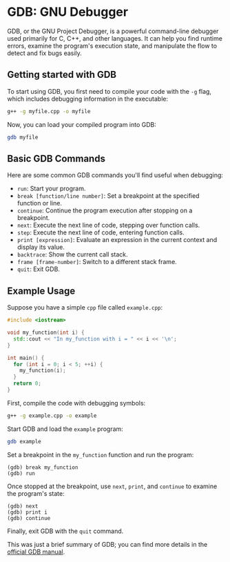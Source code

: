 # GDB: GNU Debugger

GDB, or the GNU Project Debugger, is a powerful command-line debugger used primarily for C, C++, and other languages. It can help you find runtime errors, examine the program's execution state, and manipulate the flow to detect and fix bugs easily.

## Getting started with GDB

To start using GDB, you first need to compile your code with the `-g` flag, which includes debugging information in the executable:

```sh
g++ -g myfile.cpp -o myfile
```

Now, you can load your compiled program into GDB:

```sh
gdb myfile
```

## Basic GDB Commands

Here are some common GDB commands you'll find useful when debugging:

- `run`: Start your program.
- `break [function/line number]`: Set a breakpoint at the specified function or line.
- `continue`: Continue the program execution after stopping on a breakpoint.
- `next`: Execute the next line of code, stepping over function calls.
- `step`: Execute the next line of code, entering function calls.
- `print [expression]`: Evaluate an expression in the current context and display its value.
- `backtrace`: Show the current call stack.
- `frame [frame-number]`: Switch to a different stack frame.
- `quit`: Exit GDB.

## Example Usage

Suppose you have a simple `cpp` file called `example.cpp`:

```cpp
#include <iostream>

void my_function(int i) {
  std::cout << "In my_function with i = " << i << '\n';
}

int main() {
  for (int i = 0; i < 5; ++i) {
    my_function(i);
  }
  return 0;
}
```

First, compile the code with debugging symbols:

```sh
g++ -g example.cpp -o example
```

Start GDB and load the `example` program:

```sh
gdb example
```

Set a breakpoint in the `my_function` function and run the program:

```
(gdb) break my_function
(gdb) run
```

Once stopped at the breakpoint, use `next`, `print`, and `continue` to examine the program's state:

```
(gdb) next
(gdb) print i
(gdb) continue
```

Finally, exit GDB with the `quit` command.

This was just a brief summary of GDB; you can find more details in the [official GDB manual](https://sourceware.org/gdb/current/onlinedocs/gdb/).